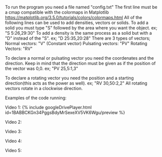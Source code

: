 To run the program you need a file named "config.txt"
The first line must be a cmap compatible with the colormaps in Matplotlib https://matplotlib.org/3.5.0/tutorials/colors/colormaps.html
All of the following lines can be used to add densities, vectors or solids.
To add a solid you must type "S" followed by the area where you want the object. ex; "S 5:26,29:30"
To add a density is the same process as a solid but with a "D" instead of the "S". ex; "D 25:35,20:28"
There are 3 types of vectors; 
Normal vectors: "V" (Constant vector)
Pulsating vectors: "PV"
Rotating Vectors: "RV"

To declare a normal or pulsating vector you need the coordenates and the direction.
Keep in mind that the direction must be given as if the position of the vector was 0,0. ex; "PV 25,5:1,3"

To declare a rotating vector you need the position and a starting direction(this acts as the power as well). ex; "RV 30,50:2,2"
All rotating vectors rotate in a clockwise direction.

Examples of the code running:

Video 1:
{% include googleDrivePlayer.html id=1BABBCKGn34PggsBdyMrSexeXV5VK6Wgu/preview %}


Video 2:



Video 3:



Video 4:



Video 5:


